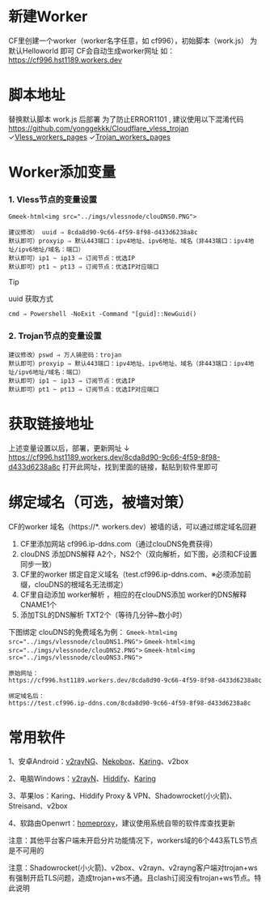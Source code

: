 # 新建Worker
CF里创建一个worker（worker名字任意，如 cf996），初始脚本（work.js） 为默认Helloworld 即可
CF会自动生成worker网址   如：https://cf996.hst1189.workers.dev


# 脚本地址
替换默认脚本 work.js 后部署
为了防止ERROR1101 , 建议使用以下混淆代码
https://github.com/yonggekkk/Cloudflare_vless_trojan
✓[Vless_workers_pages](https://github.com/yonggekkk/Cloudflare_vless_trojan/tree/main/Vless_workers_pages)
✓[Trojan_workers_pages](https://github.com/yonggekkk/Cloudflare_vless_trojan/tree/main/Trojan_workers_pages)


# Worker添加变量
### 1. Vless节点的变量设置

`Gmeek-html<img src="../imgs/vlessnode/clouDNS0.PNG">`

```
建议修改） uuid ⇒ 8cda8d90-9c66-4f59-8f98-d433d6238a8c
默认即可）proxyip ⇒ 默认443端口：ipv4地址、ipv6地址、域名（非443端口：ipv4地址/ipv6地址/域名：端口）
默认即可）ip1 ~ ip13 ⇒ 订阅节点：优选IP
默认即可）pt1 ~ pt13 ⇒ 订阅节点：优选IP对应端口
```

> [!TIP]
> uuid 获取方式
```
cmd ⇒ Powershell -NoExit -Command "[guid]::NewGuid()
```



### 2. Trojan节点的变量设置
```
建议修改）pswd ⇒ 万人骑密码：trojan
默认即可）proxyip ⇒ 默认443端口：ipv4地址、ipv6地址、域名（非443端口：ipv4地址/ipv6地址/域名：端口）
默认即可）ip1 ~ ip13 ⇒ 订阅节点：优选IP
默认即可）pt1 ~ pt13 ⇒ 订阅节点：优选IP对应端口
```


# 获取链接地址
上述变量设置以后，部署，更新网址 ↓
https://cf996.hst1189.workers.dev/8cda8d90-9c66-4f59-8f98-d433d6238a8c
打开此网址，找到里面的链接，黏贴到软件里即可


# 绑定域名（可选，被墙对策）
CF的worker 域名（https://*. workers.dev）被墙的话，可以通过绑定域名回避
1. CF里添加网站 cf996.ip-ddns.com（通过clouDNS免费获得）
2. clouDNS 添加DNS解释 A2个，NS2个（双向解析，如下图，必须和CF设置同步一致）
3. CF里的worker 绑定自定义域名（test.cf996.ip-ddns.com、※必须添加前缀，clouDNS的根域名无法绑定）
4. CF里自动添加 worker解析  ，相应的在clouDNS添加  worker的DNS解释 CNAME1个
5. 添加TSL的DNS解析  TXT2个（等待几分钟~数小时）


下图绑定 clouDNS的免费域名为例：
`Gmeek-html<img src="../imgs/vlessnode/clouDNS1.PNG">`
`Gmeek-html<img src="../imgs/vlessnode/clouDNS2.PNG">`
`Gmeek-html<img src="../imgs/vlessnode/clouDNS3.PNG">`

 
```
原始网址：
https://cf996.hst1189.workers.dev/8cda8d90-9c66-4f59-8f98-d433d6238a8c

绑定域名后：
https://test.cf996.ip-ddns.com/8cda8d90-9c66-4f59-8f98-d433d6238a8c
```









# 常用软件
1、安卓Android：[v2rayNG](https://github.com/2dust/v2rayNG/tags)、[Nekobox](https://github.com/starifly/NekoBoxForAndroid/releases)、[Karing](https://github.com/KaringX/karing/tags)、v2box

2、电脑Windows：[v2rayN](https://github.com/2dust/v2rayN/tags)、[Hiddify](https://github.com/hiddify/hiddify-next/tags)、[Karing](https://github.com/KaringX/karing/tags)

3、苹果Ios：Karing、Hiddify Proxy & VPN、Shadowrocket(小火箭)、Streisand、v2box

4、软路由Openwrt：[homeproxy](https://github.com/kiddin9/openwrt-packages)，建议使用系统自带的软件库查找更新

注意：其他平台客户端未开启分片功能情况下，workers域的6个443系TLS节点是不可用的

注意：Shadowrocket(小火箭)、v2box、v2rayn、v2rayng客户端对trojan+ws有强制开启TLS问题，造成trojan+ws不通。且clash订阅没有trojan+ws节点。特此说明


